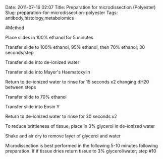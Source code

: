 Date: 2011-07-16 02:07
Title: Preparation for microdissection (Polyester)
Slug: preparation-for-microdissection-polyester
Tags: antibody,histology,metabolomics





#Method

Place slides in 100% ethanol for 5 minutes



Transfer slide to 100% ethanol, 95% ethanol, then 70% ethanol; 30 seconds/step



Transfer slide into de-ionized water



Transfer slide into Mayer&#39;s Haematoxylin



Return to de-ionized water to rinse for 15 seconds x2 changing dH20 between steps



Transfer slide to 70% ethanol



Transfer slide into Eosin Y



Return to de-ionized water to rinse for 30 seconds x2



To reduce brittleness of tissue, place in 3% glycerol in de-ionized water



Shake and air dry to remove layer of glycerol and water



Microdissection is best performed in the following 5-10 minutes following preparation. If if tissue dries return tissue to 3% glycerol/water; step #10




